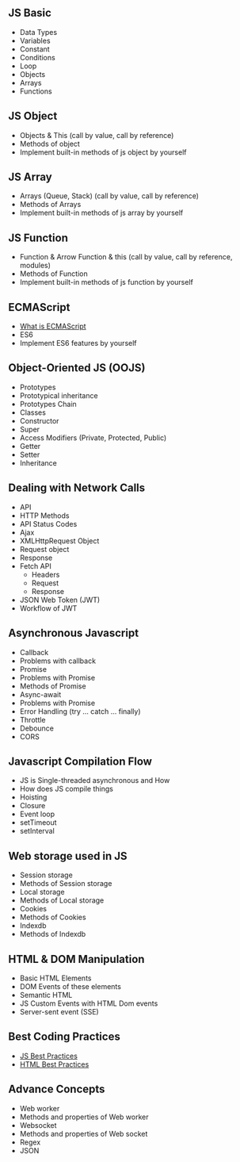 ## JS Basic
- Data Types
- Variables
- Constant
- Conditions
- Loop
- Objects
- Arrays
- Functions

## JS Object
- Objects & This (call by value, call by reference)
- Methods of object
- Implement built-in methods of js object by yourself

## JS Array
- Arrays (Queue, Stack) (call by value, call by reference)
- Methods of Arrays
- Implement built-in methods of js array by yourself

## JS Function
- Function & Arrow Function & this (call by value, call by reference, modules)
- Methods of Function
- Implement built-in methods of js function by yourself

## ECMAScript
- [What is ECMAScript](https://tc39.es/ecma262/)
- ES6
- Implement ES6 features by yourself

## Object-Oriented JS (OOJS)
- Prototypes
- Prototypical inheritance
- Prototypes Chain
- Classes
- Constructor
- Super
- Access Modifiers (Private, Protected, Public)
- Getter
- Setter
- Inheritance

## Dealing with Network Calls
- API
- HTTP Methods
- API Status Codes
- Ajax
- XMLHttpRequest Object
- Request object
- Response
- Fetch API
    - Headers
    - Request
    - Response
- JSON Web Token (JWT)
- Workflow of JWT

## Asynchronous Javascript
- Callback
- Problems with callback
- Promise
- Problems with Promise
- Methods of Promise
- Async-await
- Problems with Promise
- Error Handling (try … catch … finally)
- Throttle
- Debounce
- CORS
## Javascript Compilation Flow
- JS is Single-threaded asynchronous and How
- How does JS compile things
- Hoisting
- Closure
- Event loop
- setTimeout
- setInterval
## Web storage used in JS
- Session storage
- Methods of Session storage
- Local storage
- Methods of Local storage
- Cookies
- Methods of Cookies
- Indexdb
- Methods of Indexdb
## HTML & DOM Manipulation
- Basic HTML Elements
- DOM Events of these elements
- Semantic HTML
- JS Custom Events with HTML Dom events
- Server-sent event (SSE)
## Best Coding Practices
- [JS Best Practices](https://github.com/airbnb/javascript)
- [HTML Best Practices](https://google.github.io/styleguide/htmlcssguide.html)

## Advance Concepts
- Web worker
- Methods and properties of Web worker
- Websocket
- Methods and properties of Web socket
- Regex
- JSON